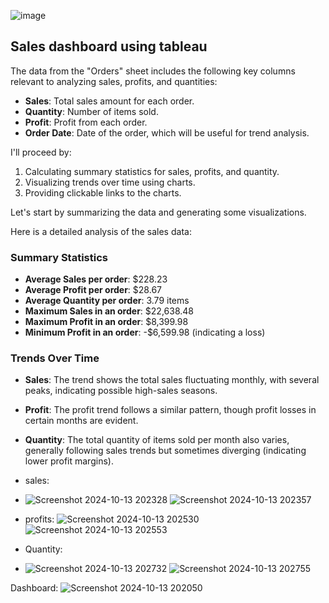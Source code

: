 ![image](https://github.com/user-attachments/assets/33de3056-5ad4-45be-9532-059779680dc9)

## Sales dashboard using tableau

The data from the "Orders" sheet includes the following key columns relevant to analyzing sales, profits, and quantities:

- **Sales**: Total sales amount for each order.
- **Quantity**: Number of items sold.
- **Profit**: Profit from each order.
- **Order Date**: Date of the order, which will be useful for trend analysis.

I'll proceed by:

1. Calculating summary statistics for sales, profits, and quantity.
2. Visualizing trends over time using charts.
3. Providing clickable links to the charts.

Let's start by summarizing the data and generating some visualizations.

Here is a detailed analysis of the sales data:

### Summary Statistics
- **Average Sales per order**: \$228.23
- **Average Profit per order**: \$28.67
- **Average Quantity per order**: 3.79 items
- **Maximum Sales in an order**: \$22,638.48
- **Maximum Profit in an order**: \$8,399.98
- **Minimum Profit in an order**: -\$6,599.98 (indicating a loss)

### Trends Over Time
- **Sales**: The trend shows the total sales fluctuating monthly, with several peaks, indicating possible high-sales seasons.
- **Profit**: The profit trend follows a similar pattern, though profit losses in certain months are evident.
- **Quantity**: The total quantity of items sold per month also varies, generally following sales trends but sometimes diverging (indicating lower profit margins).

- sales:
- ![Screenshot 2024-10-13 202328](https://github.com/user-attachments/assets/d2b273d1-ce5c-4fea-a68d-48255a8cbd02)
  ![Screenshot 2024-10-13 202357](https://github.com/user-attachments/assets/45ebdab9-892c-42ad-a5bc-844e2b139418)


- profits:
![Screenshot 2024-10-13 202530](https://github.com/user-attachments/assets/5671718a-3828-49e9-8e5d-1bab3fc42d25)
![Screenshot 2024-10-13 202553](https://github.com/user-attachments/assets/3bcfbe90-23e3-4e49-ad60-01bf3835c9cf)

- Quantity:
- ![Screenshot 2024-10-13 202732](https://github.com/user-attachments/assets/2b318948-c934-4234-8c62-01f83f8867b2)
![Screenshot 2024-10-13 202755](https://github.com/user-attachments/assets/e9065b58-dd4d-4246-9c83-3852a00a2160)


Dashboard:
![Screenshot 2024-10-13 202050](https://github.com/user-attachments/assets/dc5d36ff-7cd6-485c-bb29-eee38b60f083)


